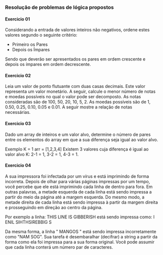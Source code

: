 ### Resolução de problemas de lógica propostos

#### Exercicio 01

Considerando a entrada de valores inteiros não negativos, ordene estes valores segundo
o seguinte critério:

- Primeiro os Pares
- Depois os Ímpares

Sendo que deverão ser apresentados os pares em ordem crescente e depois os ímpares
em ordem decrescente.

#### Exercicio 02

Leia um valor de ponto flutuante com duas casas decimais. Este valor representa um valor
monetário. A seguir, calcule o menor número de notas e moedas possíveis no qual o valor
pode ser decomposto. As notas consideradas são de 100, 50, 20, 10, 5, 2. As moedas
possíveis são de 1, 0.50, 0.25, 0.10, 0.05 e 0.01. A seguir mostre a relação de notas
necessárias.

#### Exercicio 03

Dado um array de inteiros e um valor alvo, determine o número de pares entre os elementos
do array em que a sua diferença seja igual ao valor alvo.

Exemplo
K = 1
arr = [1,2,3,4]
Existem 3 valores cuja diferença é igual ao valor alvo K: 2-1 = 1, 3-2 = 1, 4-3 = 1.

#### Exercicio 04

A sua impressora foi infectada por um vírus e está imprimindo de forma incorreta. Depois
de olhar para várias páginas impressas por um tempo, você percebe que ele está
imprimindo cada linha de dentro para fora. Em outras palavras, a metade esquerda de cada
linha está sendo impressa a partir do meio da página até a margem esquerda. Do mesmo
modo, a metade direita de cada linha está sendo impressa à partir da margem direita e
prosseguindo em direção ao centro da página.

Por exemplo a linha:
THIS LINE IS GIBBERISH
está sendo impressa como:
I ENIL SIHTHSIREBBIG S

Da mesma forma, a linha " MANGOS " está sendo impressa incorretamente como
"NAM SOG". Sua tarefa é desembaralhar (decifrar) a string a partir da forma como ela foi
impressa para a sua forma original. Você pode assumir que cada linha conterá um número
par de caracteres.